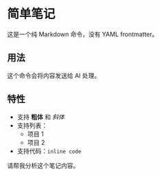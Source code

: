 # 简单笔记

这是一个纯 Markdown 命令，没有 YAML frontmatter。

## 用法
这个命令会将内容发送给 AI 处理。

## 特性
- 支持 **粗体** 和 *斜体*
- 支持列表：
  - 项目 1
  - 项目 2
- 支持代码：`inline code`

请帮我分析这个笔记内容。